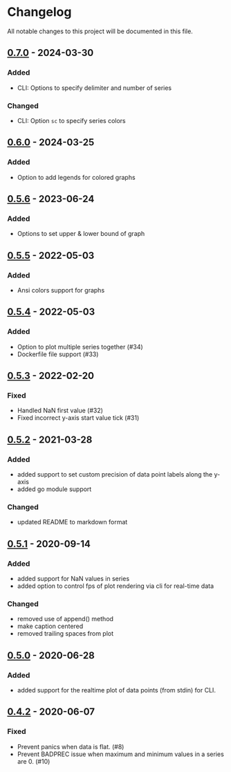 # Changelog

All notable changes to this project will be documented in this file.

## [0.7.0] - 2024-03-30

### Added

- CLI: Options to specify delimiter and number of series

### Changed

- CLI: Option `sc` to specify series colors

## [0.6.0] - 2024-03-25

### Added

- Option to add legends for colored graphs

## [0.5.6] - 2023-06-24

### Added

- Options to set upper & lower bound of graph

## [0.5.5] - 2022-05-03

### Added

- Ansi colors support for graphs

## [0.5.4] - 2022-05-03

### Added

- Option to plot multiple series together (#34)
- Dockerfile file support (#33)

## [0.5.3] - 2022-02-20

### Fixed

- Handled NaN first value (#32)
- Fixed incorrect y-axis start value tick (#31)

## [0.5.2] - 2021-03-28

### Added

- added support to set custom precision of data point labels along the y-axis
- added go module support

### Changed

- updated README to markdown format

## [0.5.1] - 2020-09-14

### Added

- added support for NaN values in series
- added option to control fps of plot rendering via cli for real-time data

### Changed

- removed use of append() method
- make caption centered
- removed trailing spaces from plot

## [0.5.0] - 2020-06-28

### Added

- added support for the realtime plot of data points (from stdin) for CLI.

## [0.4.2] - 2020-06-07

### Fixed

- Prevent panics when data is flat. (#8)
- Prevent BADPREC issue when maximum and minimum values in a series are 0. (#10)

[0.7.0]: https://github.com/guptarohit/asciigraph/releases/tag/v0.7.0
[0.6.0]: https://github.com/guptarohit/asciigraph/releases/tag/v0.6.0
[0.5.6]: https://github.com/guptarohit/asciigraph/releases/tag/v0.5.6
[0.5.5]: https://github.com/guptarohit/asciigraph/releases/tag/v0.5.5
[0.5.4]: https://github.com/guptarohit/asciigraph/releases/tag/v0.5.4
[0.5.3]: https://github.com/guptarohit/asciigraph/releases/tag/v0.5.3
[0.5.2]: https://github.com/guptarohit/asciigraph/releases/tag/v0.5.2
[0.5.1]: https://github.com/guptarohit/asciigraph/releases/tag/v0.5.1
[0.5.0]: https://github.com/guptarohit/asciigraph/releases/tag/v0.5.0
[0.4.2]: https://github.com/guptarohit/asciigraph/releases/tag/v0.4.2
